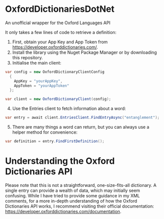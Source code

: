 # OxfordDictionariesDotNet
An unofficial wrapper for the Oxford Languages API

It only takes a few lines of code to retrieve a definition:

1) First, obtain your App Key and App Token from https://developer.oxforddictionaries.com/.
2) Install the library using the Nuget Package Manager or by downloading this repository.
3) Initialise the main client:

```csharp
var config = new OxfordDictionaryClientConfig
  {
    AppKey = "yourAppKey",
    AppToken = "yourAppToken"
  };

var client = new OxfordDictionaryClient(config);
```
4) Use the Entries client to fetch information about a word:

```csharp
var entry = await client.EntriesClient.FindEntryAsync("entanglement");
```

5) There are many things a word can return, but you can always use a helper method for convenience:

```csharp
var definition = entry.FindFirstDefinition();
```

# Understanding the Oxford Dictionaries API
Please note that this is not a straightforward, one-size-fits-all dictionary. A single entry can provide a wealth of data, which may initially seem confusing.
While I have tried to provide some guidance in my XML comments, for a more in-depth understanding of how the Oxford Dictionaries API works,
I recommend visiting their official documentation: https://developer.oxforddictionaries.com/documentation.
